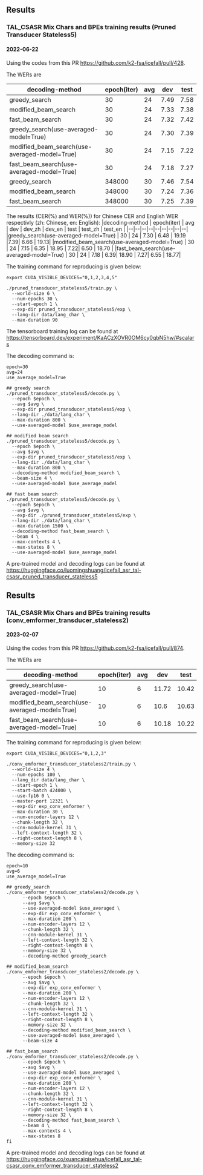 ## Results

### TAL_CSASR Mix Chars and BPEs training results (Pruned Transducer Stateless5)

#### 2022-06-22

Using the codes from this PR https://github.com/k2-fsa/icefall/pull/428.

The WERs are

|decoding-method | epoch(iter) | avg | dev | test |
|--|--|--|--|--|
|greedy_search | 30 | 24 | 7.49 | 7.58|
|modified_beam_search | 30 | 24 | 7.33 | 7.38|
|fast_beam_search | 30 | 24 | 7.32 | 7.42|
|greedy_search(use-averaged-model=True) | 30 | 24 | 7.30 | 7.39|
|modified_beam_search(use-averaged-model=True) | 30 | 24 | 7.15 | 7.22|
|fast_beam_search(use-averaged-model=True) | 30 | 24 | 7.18 | 7.27|
|greedy_search | 348000 | 30 | 7.46 | 7.54|
|modified_beam_search | 348000 | 30 | 7.24 | 7.36|
|fast_beam_search | 348000 | 30 | 7.25 | 7.39 |

The results (CER(%) and WER(%)) for Chinese CER and English WER respectivly (zh: Chinese, en: English):
|decoding-method | epoch(iter) | avg | dev | dev_zh | dev_en | test | test_zh | test_en |
|--|--|--|--|--|--|--|--|--|
|greedy_search(use-averaged-model=True) | 30 | 24 | 7.30 | 6.48 | 19.19 |7.39| 6.66 | 19.13|
|modified_beam_search(use-averaged-model=True) | 30 | 24 | 7.15 | 6.35 | 18.95 | 7.22| 6.50 | 18.70 |
|fast_beam_search(use-averaged-model=True) | 30 | 24 | 7.18 | 6.39| 18.90 |  7.27| 6.55 | 18.77|

The training command for reproducing is given below:

```
export CUDA_VISIBLE_DEVICES="0,1,2,3,4,5"

./pruned_transducer_stateless5/train.py \
  --world-size 6 \
  --num-epochs 30 \
  --start-epoch 1 \
  --exp-dir pruned_transducer_stateless5/exp \
  --lang-dir data/lang_char \
  --max-duration 90
```

The tensorboard training log can be found at
https://tensorboard.dev/experiment/KaACzXOVR0OM6cy0qbN5hw/#scalars

The decoding command is:
```
epoch=30
avg=24
use_average_model=True

## greedy search
./pruned_transducer_stateless5/decode.py \
  --epoch $epoch \
  --avg $avg \
  --exp-dir pruned_transducer_stateless5/exp \
  --lang-dir ./data/lang_char \
  --max-duration 800 \
  --use-averaged-model $use_average_model

## modified beam search
./pruned_transducer_stateless5/decode.py \
  --epoch $epoch \
  --avg $avg \
  --exp-dir pruned_transducer_stateless5/exp \
  --lang-dir ./data/lang_char \
  --max-duration 800 \
  --decoding-method modified_beam_search \
  --beam-size 4 \
  --use-averaged-model $use_average_model

## fast beam search
./pruned_transducer_stateless5/decode.py \
  --epoch $epoch \
  --avg $avg \
  --exp-dir ./pruned_transducer_stateless5/exp \
  --lang-dir ./data/lang_char \
  --max-duration 1500 \
  --decoding-method fast_beam_search \
  --beam 4 \
  --max-contexts 4 \
  --max-states 8 \
  --use-averaged-model $use_average_model
```

A pre-trained model and decoding logs can be found at <https://huggingface.co/luomingshuang/icefall_asr_tal-csasr_pruned_transducer_stateless5>


## Results

### TAL_CSASR Mix Chars and BPEs training results (conv_emformer_transducer_stateless2)

#### 2023-02-07

Using the codes from this PR https://github.com/k2-fsa/icefall/pull/874.

The WERs are

|decoding-method | epoch(iter) | avg | dev | test |
|--|--|--|--|--|
|greedy_search(use-averaged-model=True) | 10 | 6 | 11.72 | 10.42 |
|modified_beam_search(use-averaged-model=True) | 10 | 6 | 10.6 | 10.63 |
|fast_beam_search(use-averaged-model=True) | 10 | 6 | 10.18 | 10.22 |

The training command for reproducing is given below:

```
export CUDA_VISIBLE_DEVICES="0,1,2,3"

./conv_emformer_transducer_stateless2/train.py \
  --world-size 4 \
  --num-epochs 100 \
  --lang_dir data/lang_char \
  --start-epoch 1 \
  --start-batch 424000 \
  --use-fp16 0 \
  --master-port 12321 \
  --exp-dir exp_conv_emformer \
  --max-duration 30 \
  --num-encoder-layers 12 \
  --chunk-length 32 \
  --cnn-module-kernel 31 \
  --left-context-length 32 \
  --right-context-length 8 \
  --memory-size 32

```


The decoding command is:

```
epoch=10
avg=6
use_average_model=True

## greedy_search
./conv_emformer_transducer_stateless2/decode.py \
      --epoch $epoch \
      --avg $avg \
      --use-averaged-model $use_averaged \
      --exp-dir exp_conv_emformer \
      --max-duration 200 \
      --num-encoder-layers 12 \
      --chunk-length 32 \
      --cnn-module-kernel 31 \
      --left-context-length 32 \
      --right-context-length 8 \
      --memory-size 32 \
      --decoding-method greedy_search

## modified_beam_search
./conv_emformer_transducer_stateless2/decode.py \
      --epoch $epoch \
      --avg $avg \
      --exp-dir exp_conv_emformer \
      --max-duration 200 \
      --num-encoder-layers 12 \
      --chunk-length 32 \
      --cnn-module-kernel 31 \
      --left-context-length 32 \
      --right-context-length 8 \
      --memory-size 32 \
      --decoding-method modified_beam_search \
      --use-averaged-model $use_averaged \
      --beam-size 4

## fast_beam_search
./conv_emformer_transducer_stateless2/decode.py \
      --epoch $epoch \
      --avg $avg \
      --use-averaged-model $use_averaged \
      --exp-dir exp_conv_emformer \
      --max-duration 200 \
      --num-encoder-layers 12 \
      --chunk-length 32 \
      --cnn-module-kernel 31 \
      --left-context-length 32 \
      --right-context-length 8 \
      --memory-size 32 \
      --decoding-method fast_beam_search \
      --beam 4 \
      --max-contexts 4 \
      --max-states 8
fi
```


A pre-trained model and decoding logs can be found at <https://huggingface.co/xuancaiqisehua/icefall_asr_tal-csasr_conv_emformer_transducer_stateless2>
